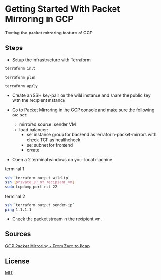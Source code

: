 # Getting Started With Packet Mirroring in GCP
Testing the packet mirroring feature of GCP

## Steps
- Setup the infrastructure with Terraform
```bash
terraform init

terraform plan

terraform apply
```

- Create an SSH key-pair on the wild instance and share the public key with the recipient instance

- Go to Packet Mirroring in the GCP console and make sure the following are set:
    - mirrored source: sender VM
    - load balancer:
        - set instance group for backend as terraform-packet-mirrors with check TCP as healthcheck
        - set subnet for frontend
        - create

- Open a 2 terminal windows on your local machine:

terminal 1
```bash
ssh `terraform output wild-ip`
ssh [private_IP_of_recipient_vm]
sudo tcpdump port not 22
```  

terminal 2
```bash
ssh `terraform output sender-ip`
ping 1.1.1.1
```  
- Check the packet stream in the recipient vm.


## Sources
[GCP Packet Mirroring - From Zero to Pcap](https://www.youtube.com/watch?v=cg_fbDC4l9w)
## License
[MIT](https://choosealicense.com/licenses/mit/)